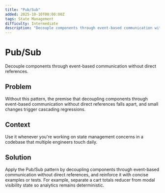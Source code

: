 ```yaml
---
title: "Pub/Sub"
added: 2025-10-10T00:00:00Z
tags: State Management
difficulty: Intermediate
description: "Decouple components through event-based communication without direct references."
---
```

# Pub/Sub

Decouple components through event-based communication without direct references.

## Problem

Without this pattern, the premise that decoupling components through event-based communication without direct references falls apart, and small changes trigger cascading regressions.

## Context

Use it whenever you're working on state management concerns in a codebase that multiple engineers touch daily.

## Solution

Apply the Pub/Sub pattern by decoupling components through event-based communication without direct references, and reinforce it with concise examples or tests. For example, separate a cart totals reducer from modal visibility state so analytics remains deterministic.
